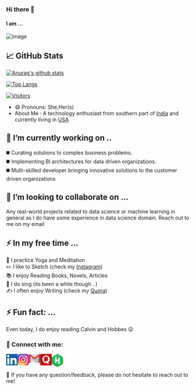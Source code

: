 ### Hi there 👋
#### I am ...


<!--**venkata-pavani/venkata-pavani** is a ✨ _special_ ✨ repository because its `README.md` (this file) appears on your GitHub profile. -->



![image](https://user-images.githubusercontent.com/12963112/137175451-ae3ac72b-7eee-4132-ae15-514b2410c8b2.png)

## 📈 GitHub Stats 

[![Anurag's github stats](https://github-readme-stats.vercel.app/api?username=venkata-pavani)](https://github.com/venkata-pavani)

[![Top Langs](https://github-readme-stats.vercel.app/api/top-langs/?username=venkata-pavani&layout=compact)](https://github.com/venkata-pavani)

[![Visitors](https://visitor-badge.glitch.me/badge?page_id=venkata-pavani.venkata-pavani)](https://github.com/venkata-pavani/)

- 😄 Pronouns: She,Her(s)
- About Me : A technology enthusiast from southern part of <a href = "https://en.wikipedia.org/wiki/Visakhapatnam">India</a> and currently living in <a href = "https://en.wikipedia.org/wiki/Wichita,_Kansas">USA</a>

## 🔭 I’m currently working on ..

◼️ Curating solutions to complex business problems. <br>
◼️ Implementing BI architectures for data driven organizations. <br>
◼️ Multi-skilled developer bringing innovative solutions to the customer driven organizations


## 👯 I’m looking to collaborate on ...

Any real-world projects related to data science or machine learning in general as I do have some experience in data science domain. Reach out to me on my email


## ⚡ In my free time ...

🧘 I practice Yoga and Meditation <br>
✏️ I like to Sketch (check my <a href="https://www.instagram.com/my_sketches26/" target="_blank" rel="noopener noreferrer">Instagram</a>) <br>
📚 I enjoy Reading Books, Novels, Articles <br>
🎤 I do sing (its been a while though ..) <br>
✍️ I often enjoy Writing (check my <a href="https://www.quora.com/profile/Pavani-N-40" target="_blank" rel="noopener noreferrer">Quora</a>)
 
## ⚡ Fun fact: ...

Even today, I do enjoy reading Calvin and Hobbes 😛

### 🤝 Connect with me:

<a href="https://www.linkedin.com/in/pavani-nrusimhadevara/" target="_blank" rel="noopener noreferrer"><img align="left" src="linkedin.png" alt="Pavani | LinkedIn" width="31px"/></a>
<a href="https://www.instagram.com/my_sketches26/" target="_blank" rel="noopener noreferrer"><img align="left" src="insta.png" alt="Pavani | Instagram" width="31px"/></a>
<a href="mailto:venkatapavani2017@gmail.com" target="_blank" rel="noopener noreferrer"><img align="left" src="gmail.png" alt="Pavani | Gmail" width="31px"/></a>
<a href="https://www.quora.com/profile/Pavani-N-40" target="_blank" rel="noopener noreferrer"><img align="left" src="quora.png" alt="Pavani | Quora" width="31px"/></a>
<a href="https://www.hackerrank.com/venkatapavani201" target="_blank" rel="noopener noreferrer"><img align="left" src="hckerrank.png" alt="Pavani | HackerRank" width="31px"/></a>

<br> <br>


💬 If you have any question/feedback, please do not hesitate to reach out to me!

